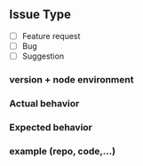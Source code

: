 ## Issue Type
- [ ] Feature request
- [ ] Bug
- [ ] Suggestion

### version + node environment

### Actual behavior

### Expected behavior

### example (repo, code,...)
